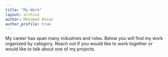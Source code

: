```yaml
---
title: "My Work"
layout: archive
author: Mohamed Ahsan
author_profile: true
---
```


My career has span many industries and roles. Below you will find my work organized by category. Reach out if you would like to work together or would like to talk about one of my projects.

